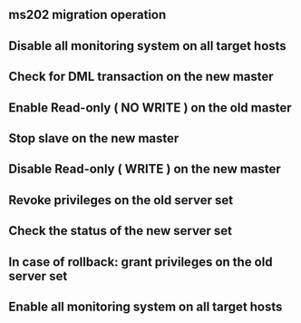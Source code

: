 ## ms202 migration operation

## Disable all monitoring system on all target hosts

## Check for DML transaction on the new master

## Enable Read-only ( NO WRITE ) on the old master 

## Stop slave on the new master 

## Disable Read-only ( WRITE ) on the new  master 

## Revoke privileges on the old server set

## Check the status of the new server set

## In case of rollback: grant privileges on the old server set

## Enable all monitoring system on all target hosts

